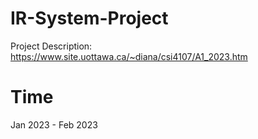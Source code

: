 # IR-System-Project
Project Description:
https://www.site.uottawa.ca/~diana/csi4107/A1_2023.htm
# Time
Jan 2023 - Feb 2023
